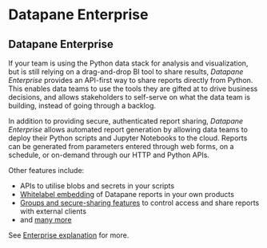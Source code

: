# Datapane Enterprise

## Datapane Enterprise


If your team is using the Python data stack for analysis and visualization, but is still relying on a drag-and-drop BI tool to share results, _Datapane Enterprise_ provides an API-first way to share reports directly from Python. This enables data teams to use the tools they are gifted at to drive business decisions, and allows stakeholders to self-serve on what the data team is building, instead of going through a backlog.

In addition to providing secure, authenticated report sharing, _Datapane Enterprise_ allows automated report generation by allowing data teams to deploy their Python scripts and Jupyter Notebooks to the cloud. Reports can be generated from parameters entered through web forms, on a schedule, or on-demand through our HTTP and Python APIs.

Other features include:

-   APIs to utilise blobs and secrets in your scripts
-   [Whitelabel embedding](/tutorials/styling/global-styling/) of Datapane reports in your own products
-   [Groups and secure-sharing features](/concepts/datapane-teams/authentication-and-sharing/) to control access and share reports with external clients
-   and [many more](/concepts/datapane-teams/)

See [Enterprise explanation](/concepts/datapane-enterprise) for more.